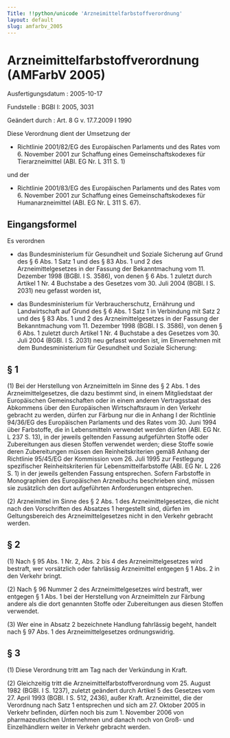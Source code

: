 ```yaml
---
Title: !!python/unicode 'Arzneimittelfarbstoffverordnung'
layout: default
slug: amfarbv_2005
---
```


# Arzneimittelfarbstoffverordnung (AMFarbV 2005)

Ausfertigungsdatum
:   2005-10-17

Fundstelle
:   BGBl I: 2005, 3031

Geändert durch
:   Art. 8 G v. 17.7.2009 I 1990

Diese Verordnung dient der Umsetzung der

-   Richtlinie 2001/82/EG des Europäischen Parlaments und des Rates vom 6.
    November 2001 zur Schaffung eines Gemeinschaftskodexes für
    Tierarzneimittel (ABl. EG Nr. L 311 S. 1)



und der

-   Richtlinie 2001/83/EG des Europäischen Parlaments und des Rates vom 6.
    November 2001 zur Schaffung eines Gemeinschaftskodexes für
    Humanarzneimittel (ABl. EG Nr. L 311 S. 67).





## Eingangsformel

Es verordnen

-   das Bundesministerium für Gesundheit und Soziale Sicherung auf Grund
    des § 6 Abs. 1 Satz 1 und des § 83 Abs. 1 und 2 des
    Arzneimittelgesetzes in der Fassung der Bekanntmachung vom 11.
    Dezember 1998 (BGBl. I S. 3586), von denen § 6 Abs. 1 zuletzt durch
    Artikel 1 Nr. 4 Buchstabe a des Gesetzes vom 30. Juli 2004 (BGBl. I S.
    2031) neu gefasst worden ist,


-   das Bundesministerium für Verbraucherschutz, Ernährung und
    Landwirtschaft auf Grund des § 6 Abs. 1 Satz 1 in Verbindung mit Satz
    2 und des § 83 Abs. 1 und 2 des Arzneimittelgesetzes in der Fassung
    der Bekanntmachung vom 11. Dezember 1998 (BGBl. I S. 3586), von denen
    § 6 Abs. 1 zuletzt durch Artikel 1 Nr. 4 Buchstabe a des Gesetzes vom
    30\. Juli 2004 (BGBl. I S. 2031) neu gefasst worden ist, im
    Einvernehmen mit dem Bundesministerium für Gesundheit und Soziale
    Sicherung:





## § 1

(1) Bei der Herstellung von Arzneimitteln im Sinne des § 2 Abs. 1 des
Arzneimittelgesetzes, die dazu bestimmt sind, in einem Mitgliedstaat
der Europäischen Gemeinschaften oder in einem anderen Vertragsstaat
des Abkommens über den Europäischen Wirtschaftsraum in den Verkehr
gebracht zu werden, dürfen zur Färbung nur die in Anhang I der
Richtlinie 94/36/EG des Europäischen Parlaments und des Rates vom 30.
Juni 1994 über Farbstoffe, die in Lebensmitteln verwendet werden
dürfen (ABl. EG Nr. L 237 S. 13), in der jeweils geltenden Fassung
aufgeführten Stoffe oder Zubereitungen aus diesen Stoffen verwendet
werden; diese Stoffe sowie deren Zubereitungen müssen den
Reinheitskriterien gemäß Anhang der Richtlinie 95/45/EG der Kommission
vom 26. Juli 1995 zur Festlegung spezifischer Reinheitskriterien für
Lebensmittelfarbstoffe (ABl. EG Nr. L 226 S. 1) in der jeweils
geltenden Fassung entsprechen. Sofern Farbstoffe in Monographien des
Europäischen Arzneibuchs beschrieben sind, müssen sie zusätzlich den
dort aufgeführten Anforderungen entsprechen.

(2) Arzneimittel im Sinne des § 2 Abs. 1 des Arzneimittelgesetzes, die
nicht nach den Vorschriften des Absatzes 1 hergestellt sind, dürfen im
Geltungsbereich des Arzneimittelgesetzes nicht in den Verkehr gebracht
werden.


## § 2

(1) Nach § 95 Abs. 1 Nr. 2, Abs. 2 bis 4 des Arzneimittelgesetzes wird
bestraft, wer vorsätzlich oder fahrlässig Arzneimittel entgegen § 1
Abs. 2 in den Verkehr bringt.

(2) Nach § 96 Nummer 2 des Arzneimittelgesetzes wird bestraft, wer
entgegen § 1 Abs. 1 bei der Herstellung von Arzneimitteln zur Färbung
andere als die dort genannten Stoffe oder Zubereitungen aus diesen
Stoffen verwendet.

(3) Wer eine in Absatz 2 bezeichnete Handlung fahrlässig begeht,
handelt nach § 97 Abs. 1 des Arzneimittelgesetzes ordnungswidrig.


## § 3

(1) Diese Verordnung tritt am Tag nach der Verkündung in Kraft.

(2) Gleichzeitig tritt die Arzneimittelfarbstoffverordnung vom 25.
August 1982 (BGBl. I S. 1237), zuletzt geändert durch Artikel 5 des
Gesetzes vom 27. April 1993 (BGBl. I S. 512, 2436), außer Kraft.
Arzneimittel, die der Verordnung nach Satz 1 entsprechen und sich am
27\. Oktober 2005 in Verkehr befinden, dürfen noch bis zum 1. November
2006 von pharmazeutischen Unternehmen und danach noch von Groß- und
Einzelhändlern weiter in Verkehr gebracht werden.

